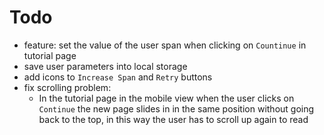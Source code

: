 # Todo

- feature: set the value of the user span when clicking on `Countinue` in tutorial page
- save user parameters into local storage
- add icons to `Increase Span` and `Retry` buttons
- fix scrolling problem:
  - In the tutorial page in the mobile view when the user clicks on `Continue` the new page slides in in the same position without going back to the top, in this way the user has to scroll up again to read
